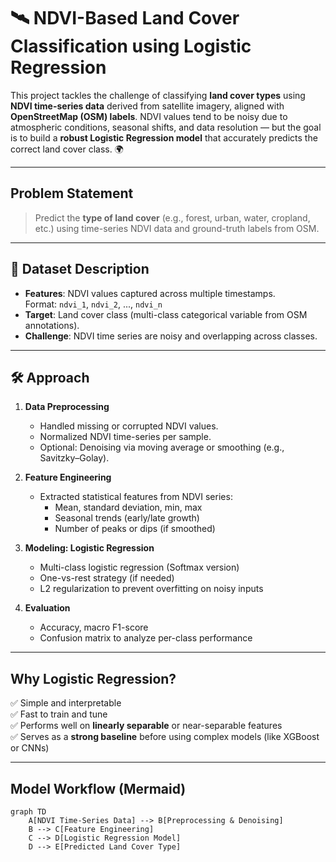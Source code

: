 # 🛰️ NDVI-Based Land Cover Classification using Logistic Regression

This project tackles the challenge of classifying **land cover types** using **NDVI time-series data** derived from satellite imagery, aligned with **OpenStreetMap (OSM) labels**. NDVI values tend to be noisy due to atmospheric conditions, seasonal shifts, and data resolution — but the goal is to build a **robust Logistic Regression model** that accurately predicts the correct land cover class. 🌍

---

##  Problem Statement

> Predict the **type of land cover** (e.g., forest, urban, water, cropland, etc.) using time-series NDVI data and ground-truth labels from OSM.

---

## 🧾 Dataset Description

- **Features**: NDVI values captured across multiple timestamps.  
  Format: `ndvi_1`, `ndvi_2`, ..., `ndvi_n`
- **Target**: Land cover class (multi-class categorical variable from OSM annotations).
- **Challenge**: NDVI time series are noisy and overlapping across classes.

---

## 🛠️ Approach

1. **Data Preprocessing**
   - Handled missing or corrupted NDVI values.
   - Normalized NDVI time-series per sample.
   - Optional: Denoising via moving average or smoothing (e.g., Savitzky–Golay).

2. **Feature Engineering**
   - Extracted statistical features from NDVI series:
     - Mean, standard deviation, min, max
     - Seasonal trends (early/late growth)
     - Number of peaks or dips (if smoothed)

3. **Modeling: Logistic Regression**
   - Multi-class logistic regression (Softmax version)
   - One-vs-rest strategy (if needed)
   - L2 regularization to prevent overfitting on noisy inputs

4. **Evaluation**
   - Accuracy, macro F1-score
   - Confusion matrix to analyze per-class performance

---

##  Why Logistic Regression?

✅ Simple and interpretable  
✅ Fast to train and tune  
✅ Performs well on **linearly separable** or near-separable features  
✅ Serves as a **strong baseline** before using complex models (like XGBoost or CNNs)

---


## Model Workflow (Mermaid)

```mermaid
graph TD
    A[NDVI Time-Series Data] --> B[Preprocessing & Denoising]
    B --> C[Feature Engineering]
    C --> D[Logistic Regression Model]
    D --> E[Predicted Land Cover Type]
